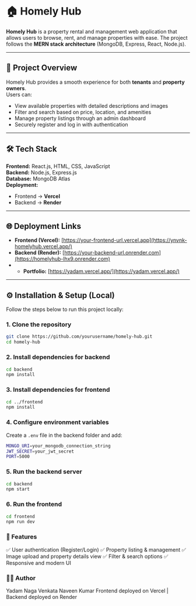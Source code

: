 # 🏠 Homely Hub

**Homely Hub** is a property rental and management web application that allows users to browse, rent, and manage properties with ease. The project follows the **MERN stack architecture** (MongoDB, Express, React, Node.js).

---

## 🚀 Project Overview

Homely Hub provides a smooth experience for both **tenants** and **property owners**.  
Users can:
- View available properties with detailed descriptions and images  
- Filter and search based on price, location, and amenities  
- Manage property listings through an admin dashboard  
- Securely register and log in with authentication  

---

## 🛠️ Tech Stack

**Frontend:** React.js, HTML, CSS, JavaScript  
**Backend:** Node.js, Express.js  
**Database:** MongoDB Atlas  
**Deployment:**  
- Frontend → **Vercel**  
- Backend → **Render**

---

## 🌐 Deployment Links

- **Frontend (Vercel):** [https://your-frontend-url.vercel.app](https://ynvnk-homelyhub.vercel.app/)  
- **Backend (Render):** [https://your-backend-url.onrender.com](https://homelyhub-lhx9.onrender.com)
- - **Portfolio:** [https://yadam.vercel.app/](https://yadam.vercel.app/)

---

## ⚙️ Installation & Setup (Local)

Follow the steps below to run this project locally:

### 1. Clone the repository
```bash
git clone https://github.com/yourusername/homely-hub.git
cd homely-hub
```

### 2. Install dependencies for backend
```bash
cd backend
npm install
```

### 3. Install dependencies for frontend
```bash
cd ../frontend
npm install
```

### 4. Configure environment variables

Create a `.env` file in the backend folder and add:
```bash
MONGO_URI=your_mongodb_connection_string
JWT_SECRET=your_jwt_secret
PORT=5000
```

### 5. Run the backend server
```bash
cd backend
npm start
```

### 6. Run the frontend
```bash
cd frontend
npm run dev
```

### 📸 Features

✅ User authentication (Register/Login)
✅ Property listing & management
✅ Image upload and property details view
✅ Filter & search options
✅ Responsive and modern UI

### 👩‍💻 Author

Yadam Naga Venkata Naveen Kumar
Frontend deployed on Vercel | Backend deployed on Render

